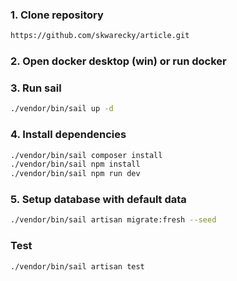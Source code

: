 ### 1. Clone repository

```bash
https://github.com/skwarecky/article.git
```

### 2. Open docker desktop (win) or run docker

### 3. Run sail
```bash
./vendor/bin/sail up -d
```

### 4. Install dependencies
```bash
./vendor/bin/sail composer install
./vendor/bin/sail npm install
./vendor/bin/sail npm run dev
```

### 5. Setup database with default data
```bash
./vendor/bin/sail artisan migrate:fresh --seed
```

### Test
```bash
./vendor/bin/sail artisan test
```

